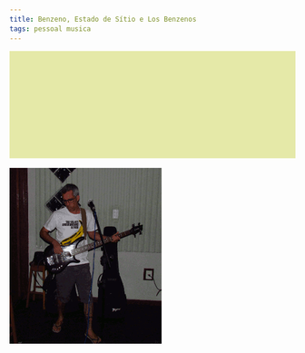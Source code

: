 ```yaml
---
title: Benzeno, Estado de Sítio e Los Benzenos
tags: pessoal musica
---
```


![Default post image](/files/default-post-image.png)


![Sequencia animada tocando contra-baixo](/files/sequencia.gif)
